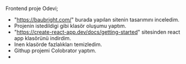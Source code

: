 Frontend proje Odevi;

- "https://baubright.com/" burada yapılan sitenin tasarımını inceledim.
- Projenin istedildigi gibi klasör oluşumu yaptım.
- "https://create-react-app.dev/docs/getting-started" sitesinden react app klasörünü indirdim.
- Inen klasörde fazlalıkları temizledim.
- Githup projemi Colobrator yaptım.
- 